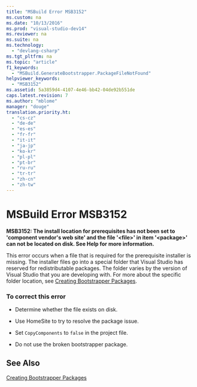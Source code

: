 ```yaml
---
title: "MSBuild Error MSB3152"
ms.custom: na
ms.date: "10/13/2016"
ms.prod: "visual-studio-dev14"
ms.reviewer: na
ms.suite: na
ms.technology: 
  - "devlang-csharp"
ms.tgt_pltfrm: na
ms.topic: "article"
f1_keywords: 
  - "MSBuild.GenerateBootstrapper.PackageFileNotFound"
helpviewer_keywords: 
  - "MSB3152"
ms.assetid: 5a3859d4-4107-4e46-bb42-04de92b551de
caps.latest.revision: 7
ms.author: "mblome"
manager: "douge"
translation.priority.ht: 
  - "cs-cz"
  - "de-de"
  - "es-es"
  - "fr-fr"
  - "it-it"
  - "ja-jp"
  - "ko-kr"
  - "pl-pl"
  - "pt-br"
  - "ru-ru"
  - "tr-tr"
  - "zh-cn"
  - "zh-tw"
---
```

# MSBuild Error MSB3152
**MSB3152: The install location for prerequisites has not been set to 'component vendor's web site' and the file '\<file>' in item '\<package>' can not be located on disk. See Help for more information.**  
  
 This error occurs when a file that is required for the prerequisite installer is missing. The installer files go into a special folder that Visual Studio has reserved for redistributable packages. The folder varies by the version of Visual Studio that you are developing with. For more about the specific folder location, see [Creating Bootstrapper Packages](../deployment/creating-bootstrapper-packages.md).  
  
### To correct this error  
  
-   Determine whether the file exists on disk.  
  
-   Use HomeSite to try to resolve the package issue.  
  
-   Set `CopyComponents` to `false` in the project file.  
  
-   Do not use the broken bootstrapper package.  
  
## See Also  
 [Creating Bootstrapper Packages](../deployment/creating-bootstrapper-packages.md)